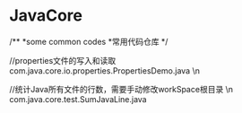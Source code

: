 # JavaCore
/**
  *some common codes
  *常用代码仓库
  */

//properties文件的写入和读取
com.java.core.io.properties.PropertiesDemo.java  \n

//统计Java所有文件的行数，需要手动修改workSpace根目录 \n
com.java.core.test.SumJavaLine.java
